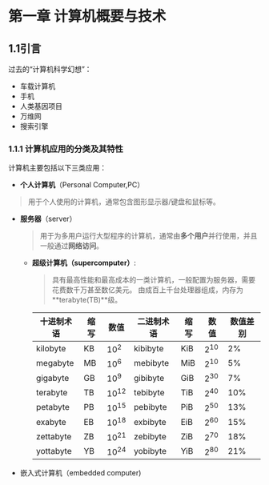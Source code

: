 # 第一章 计算机概要与技术

## 1.1引言

过去的“计算机科学幻想”：

- 车载计算机
- 手机
- 人类基因项目
- 万维网
- 搜索引擎

### 1.1.1 计算机应用的分类及其特性

计算机主要包括以下三类应用：

- **个人计算机**（Personal Computer,PC）

>用于个人使用的计算机，通常包含图形显示器/键盘和鼠标等。

- **服务器**（server）

  > 用于为多用户运行大型程序的计算机，通常由**多个用户**并行使用，并且一般通过**网络访问**。

  - **超级计算机（supercomputer）**:

    > 具有最高性能和最高成本的一类计算机，一般配置为服务器，需要花费数千万甚至数亿美元。
    > 由成百上千台处理器组成，内存为**terabyte(TB)**级。
    

    | 十进制术语 | 缩写 | 数值      | 二进制术语 | 缩写 | 数值     | 数值差别 |
    | ---------- | ---- | --------- | ---------- | ---- | -------- | -------- |
    | kilobyte   | KB   | $10^2$  | kibibyte   | KiB  | $2^{10}$ | 2%       |
    | megabyte   | MB   | $10^6$    | mebibyte   | MiB  | $2^{10}$ | 5%       |
    | gigabyte   | GB   | $10^9$    | gibibyte   | GiB  | $2^{30}$ | 7%       |
    | terabyte   | TB   | $10^{12}$ | tebibyte   | TiB  | $2^{40}$ | 10%      |
    | petabyte   | PB   | $10^{15}$ | pebibyte   | PiB  | $2^{50}$ | 13%      |
    | exabyte    | EB   | $10^{18}$ | exbibyte   | EiB  | $2^{60}$ | 15%      |
    | zettabyte  | ZB   | $10^{21}$ | zebibyte   | ZiB  | $2^{70}$ | 18%      |
    | yottabyte  | YB   | $10^{24}$ | yobibyte   | YiB  | $2^{80}$ | 21%      |
  
- 嵌入式计算机（embedded computer)

  >